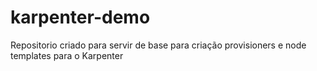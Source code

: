# karpenter-demo
Repositorio criado para servir de base para criação provisioners e node templates para o Karpenter
